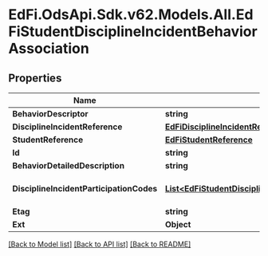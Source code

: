 # EdFi.OdsApi.Sdk.v62.Models.All.EdFiStudentDisciplineIncidentBehaviorAssociation

## Properties

Name | Type | Description | Notes
------------ | ------------- | ------------- | -------------
**BehaviorDescriptor** | **string** | Describes behavior by category. | 
**DisciplineIncidentReference** | [**EdFiDisciplineIncidentReference**](EdFiDisciplineIncidentReference.md) |  | 
**StudentReference** | [**EdFiStudentReference**](EdFiStudentReference.md) |  | 
**Id** | **string** |  | [optional] 
**BehaviorDetailedDescription** | **string** | Specifies a more granular level of detail of a behavior involved in the incident. | [optional] 
**DisciplineIncidentParticipationCodes** | [**List&lt;EdFiStudentDisciplineIncidentBehaviorAssociationDisciplineIncidentParticipationCode&gt;**](EdFiStudentDisciplineIncidentBehaviorAssociationDisciplineIncidentParticipationCode.md) | An unordered collection of studentDisciplineIncidentBehaviorAssociationDisciplineIncidentParticipationCodes. The role or type of participation of a student in a discipline incident. | [optional] 
**Etag** | **string** | A unique system-generated value that identifies the version of the resource. | [optional] 
**Ext** | **Object** | Extensions to the StudentDisciplineIncidentBehaviorAssociation entity. | [optional] 

[[Back to Model list]](../../README.md#documentation-for-models) [[Back to API list]](../../README.md#documentation-for-api-endpoints) [[Back to README]](../../README.md)

